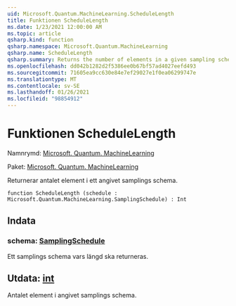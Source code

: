 ```yaml
---
uid: Microsoft.Quantum.MachineLearning.ScheduleLength
title: Funktionen ScheduleLength
ms.date: 1/23/2021 12:00:00 AM
ms.topic: article
qsharp.kind: function
qsharp.namespace: Microsoft.Quantum.MachineLearning
qsharp.name: ScheduleLength
qsharp.summary: Returns the number of elements in a given sampling schedule.
ms.openlocfilehash: dd042b1282d2f5386ee0b67bf57ad4027eefd493
ms.sourcegitcommit: 71605ea9cc630e84e7ef29027e1f0ea06299747e
ms.translationtype: MT
ms.contentlocale: sv-SE
ms.lasthandoff: 01/26/2021
ms.locfileid: "98854912"
---
```

# <a name="schedulelength-function"></a>Funktionen ScheduleLength

Namnrymd: [Microsoft. Quantum. MachineLearning](xref:Microsoft.Quantum.MachineLearning)

Paket: [Microsoft. Quantum. MachineLearning](https://nuget.org/packages/Microsoft.Quantum.MachineLearning)


Returnerar antalet element i ett angivet samplings schema.

```qsharp
function ScheduleLength (schedule : Microsoft.Quantum.MachineLearning.SamplingSchedule) : Int
```


## <a name="input"></a>Indata

### <a name="schedule--samplingschedule"></a>schema: [SamplingSchedule](xref:Microsoft.Quantum.MachineLearning.SamplingSchedule)

Ett samplings schema vars längd ska returneras.



## <a name="output--int"></a>Utdata: [int](xref:microsoft.quantum.lang-ref.int)

Antalet element i angivet samplings schema.